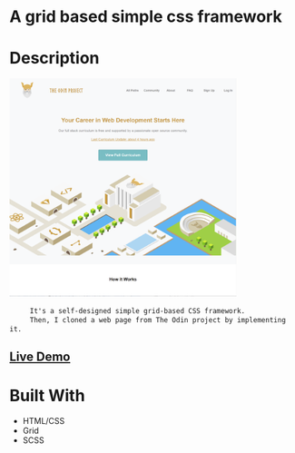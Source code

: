 # A grid based simple css framework

# Description

[<img alt="" width="400px" src="images/example.png" />](https://samgliu.github.io/css-framework-grid-based/)

         It's a self-designed simple grid-based CSS framework.
         Then, I cloned a web page from The Odin project by implementing it.

[<h2>Live Demo</h2>](https://samgliu.github.io/css-framework-grid-based/)

# Built With

-   HTML/CSS
-   Grid
-   SCSS
